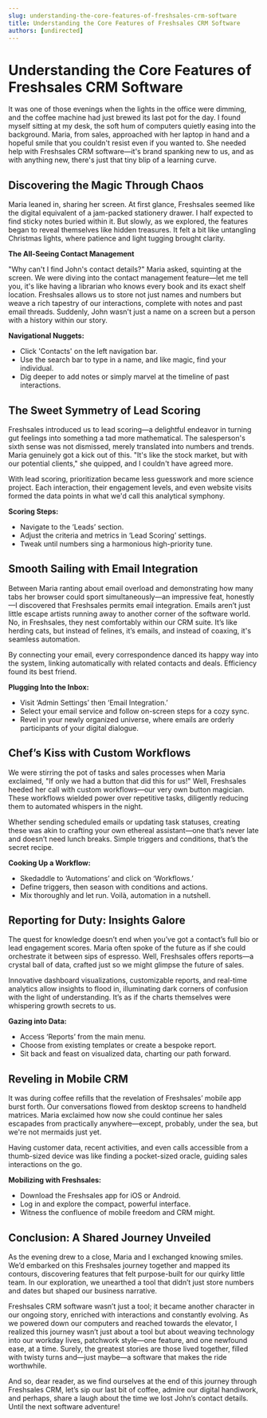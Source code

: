 ```yaml
---
slug: understanding-the-core-features-of-freshsales-crm-software
title: Understanding the Core Features of Freshsales CRM Software
authors: [undirected]
---
```



# Understanding the Core Features of Freshsales CRM Software

It was one of those evenings when the lights in the office were dimming, and the coffee machine had just brewed its last pot for the day. I found myself sitting at my desk, the soft hum of computers quietly easing into the background. Maria, from sales, approached with her laptop in hand and a hopeful smile that you couldn't resist even if you wanted to. She needed help with Freshsales CRM software—it's brand spanking new to us, and as with anything new, there's just that tiny blip of a learning curve.

## Discovering the Magic Through Chaos

Maria leaned in, sharing her screen. At first glance, Freshsales seemed like the digital equivalent of a jam-packed stationery drawer. I half expected to find sticky notes buried within it. But slowly, as we explored, the features began to reveal themselves like hidden treasures. It felt a bit like untangling Christmas lights, where patience and light tugging brought clarity.

**The All-Seeing Contact Management**

"Why can't I find John's contact details?" Maria asked, squinting at the screen. We were diving into the contact management feature—let me tell you, it's like having a librarian who knows every book and its exact shelf location. Freshsales allows us to store not just names and numbers but weave a rich tapestry of our interactions, complete with notes and past email threads. Suddenly, John wasn't just a name on a screen but a person with a history within our story.

**Navigational Nuggets:**

- Click 'Contacts' on the left navigation bar.
- Use the search bar to type in a name, and like magic, find your individual.
- Dig deeper to add notes or simply marvel at the timeline of past interactions.

## The Sweet Symmetry of Lead Scoring

Freshsales introduced us to lead scoring—a delightful endeavor in turning gut feelings into something a tad more mathematical. The salesperson's sixth sense was not dismissed, merely translated into numbers and trends. Maria genuinely got a kick out of this. "It's like the stock market, but with our potential clients," she quipped, and I couldn't have agreed more.

With lead scoring, prioritization became less guesswork and more science project. Each interaction, their engagement levels, and even website visits formed the data points in what we'd call this analytical symphony.

**Scoring Steps:**

- Navigate to the ‘Leads’ section.
- Adjust the criteria and metrics in ‘Lead Scoring’ settings.
- Tweak until numbers sing a harmonious high-priority tune.

## Smooth Sailing with Email Integration

Between Maria ranting about email overload and demonstrating how many tabs her browser could sport simultaneously—an impressive feat, honestly—I discovered that Freshsales permits email integration. Emails aren’t just little escape artists running away to another corner of the software world. No, in Freshsales, they nest comfortably within our CRM suite. It’s like herding cats, but instead of felines, it’s emails, and instead of coaxing, it's seamless automation.

By connecting your email, every correspondence danced its happy way into the system, linking automatically with related contacts and deals. Efficiency found its best friend.

**Plugging Into the Inbox:**

- Visit ‘Admin Settings’ then ‘Email Integration.’
- Select your email service and follow on-screen steps for a cozy sync.
- Revel in your newly organized universe, where emails are orderly participants of your digital dialogue.

## Chef’s Kiss with Custom Workflows

We were stirring the pot of tasks and sales processes when Maria exclaimed, "If only we had a button that did this for us!" Well, Freshsales heeded her call with custom workflows—our very own button magician. These workflows wielded power over repetitive tasks, diligently reducing them to automated whispers in the night.

Whether sending scheduled emails or updating task statuses, creating these was akin to crafting your own ethereal assistant—one that’s never late and doesn’t need lunch breaks. Simple triggers and conditions, that’s the secret recipe.

**Cooking Up a Workflow:**

- Skedaddle to ‘Automations’ and click on ‘Workflows.’
- Define triggers, then season with conditions and actions.
- Mix thoroughly and let run. Voilà, automation in a nutshell.

## Reporting for Duty: Insights Galore

The quest for knowledge doesn’t end when you’ve got a contact’s full bio or lead engagement scores. Maria often spoke of the future as if she could orchestrate it between sips of espresso. Well, Freshsales offers reports—a crystal ball of data, crafted just so we might glimpse the future of sales.

Innovative dashboard visualizations, customizable reports, and real-time analytics allow insights to flood in, illuminating dark corners of confusion with the light of understanding. It’s as if the charts themselves were whispering growth secrets to us.

**Gazing into Data:**

- Access ‘Reports’ from the main menu.
- Choose from existing templates or create a bespoke report.
- Sit back and feast on visualized data, charting our path forward.

## Reveling in Mobile CRM

It was during coffee refills that the revelation of Freshsales’ mobile app burst forth. Our conversations flowed from desktop screens to handheld matrices. Maria exclaimed how now she could continue her sales escapades from practically anywhere—except, probably, under the sea, but we're not mermaids just yet.

Having customer data, recent activities, and even calls accessible from a thumb-sized device was like finding a pocket-sized oracle, guiding sales interactions on the go.

**Mobilizing with Freshsales:**

- Download the Freshsales app for iOS or Android.
- Log in and explore the compact, powerful interface.
- Witness the confluence of mobile freedom and CRM might.

## Conclusion: A Shared Journey Unveiled

As the evening drew to a close, Maria and I exchanged knowing smiles. We’d embarked on this Freshsales journey together and mapped its contours, discovering features that felt purpose-built for our quirky little team. In our exploration, we unearthed a tool that didn’t just store numbers and dates but shaped our business narrative.

Freshsales CRM software wasn’t just a tool; it became another character in our ongoing story, enriched with interactions and constantly evolving. As we powered down our computers and reached towards the elevator, I realized this journey wasn’t just about a tool but about weaving technology into our workday lives, patchwork style—one feature, and one newfound ease, at a time. Surely, the greatest stories are those lived together, filled with twisty turns and—just maybe—a software that makes the ride worthwhile. 

And so, dear reader, as we find ourselves at the end of this journey through Freshsales CRM, let’s sip our last bit of coffee, admire our digital handiwork, and perhaps, share a laugh about the time we lost John’s contact details. Until the next software adventure!